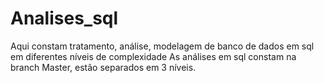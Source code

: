 # Analises_sql
Aqui constam tratamento, análise, modelagem de banco de dados em sql em diferentes níveis de complexidade
As análises em sql constam na branch Master, estão separados em 3 níveis.
